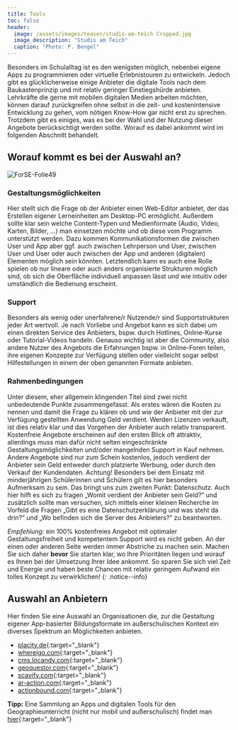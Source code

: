 ```yaml
---
title: Tools
toc: false
header:
  image: /assets/images/teaser/studis-am-teich Cropped.jpg
  image_description: "Studis am Teich"
  caption: "Photo: P. Bengel"
---
```



Besonders im Schulalltag ist es den wenigsten möglich, nebenbei eigene Apps zu programmieren oder virtuelle Erlebnistouren zu entwickeln. Jedoch gibt es glücklicherweise einige Anbieter die digitale Tools nach dem Baukastenprinzip und mit relativ geringer Einstiegshürde anbieten. Lehrkräfte die gerne mit mobilen digitalen Medien arbeiten möchten, können darauf zurückgreifen ohne selbst in die zeit- und kostenintensive Entwicklung zu gehen, vom nötigen Know-How gar nicht erst zu sprechen.
Trotzdem gibt es einiges, was es bei der Wahl und der Nutzung dieser Angebote berücksichtigt werden sollte. Worauf es dabei ankommt wird im folgenden Abschnitt behandelt.
<!--more-->
  

## Worauf kommt es bei der Auswahl an?
![ForSE-Folie49]({{site.baseurl}}/assets/images/ForSE-Folie49.png)
### Gestaltungsmöglichkeiten
Hier stellt sich die Frage ob der Anbieter einen Web-Editor anbietet, der das Erstellen eigener Lerneinheiten am Desktop-PC ermöglicht. Außerdem sollte klar sein welche Content-Typen und Medienformate (Audio, Video, Karten, Bilder, …) man einsetzen möchte und ob diese vom Programm unterstützt werden. Dazu kommen Kommunikationsformen die zwischen User und App aber ggf. auch zwischen Lehrperson und User, zwischen User und User oder auch zwischen der App und anderen (digitalen) Elementen möglich sein könnten. Letztendlich kann es auch eine Rolle spielen ob nur lineare oder auch anders organisierte Strukturen möglich sind, ob sich die Oberfläche individuell anpassen lässt und wie intuitiv oder umständlich die Bedienung erscheint.
### Support
Besonders als wenig oder unerfahrene/r Nutzende/r sind Supportstrukturen jeder Art wertvoll. Je nach Vorliebe und Angebot kann es sich dabei um einen direkten Service des Anbieters, bspw. durch Hotlines, Online-Kurse oder Tutorial-Videos handeln. Genauso wichtig ist aber die Community, also andere Nutzer des Angebots die Erfahrungen bspw. in Online-Foren teilen, ihre eigenen Konzepte zur Verfügung stellen oder vielleicht sogar selbst Hilfestellungen in einem der oben genannten Formate anbieten.
### Rahmenbedingungen
Unter diesem, eher allgemein klingenden Titel sind zwei nicht unbedeutende Punkte zusammengefasst. Als erstes wären die Kosten zu nennen und damit die Frage zu klären ob und wie der Anbieter mit der zur Verfügung gestellten Anwendung Geld verdient. Werden Lizenzen verkauft, ist dies relativ klar und das Vorgehen der Anbieter auch relativ transparent. Kostenfreie Angebote erscheinen auf den ersten Blick oft attraktiv, allerdings muss man dafür nicht selten eingeschränkte Gestaltungsmöglichkeiten und/oder mangelnden Support in Kauf nehmen. Andere Angebote sind nur zum Schein kostenlos, jedoch verdient der Anbieter sein Geld entweder durch platzierte Werbung, oder durch den Verkauf der Kundendaten. Achtung! Besonders bei dem Einsatz mit minderjährigen Schülerinnen und Schülern gilt es hier besonders Aufmerksam zu sein. Das bringt uns zum zweiten Punkt: Datenschutz. Auch hier hilft es sich zu fragen „Womit verdient der Anbieter sein Geld?“ und zusätzlich sollte man versuchen, sich mittels einer kleinen Recherche im Vorfeld die Fragen „Gibt es eine Datenschutzerklärung und was steht da drin?“ und „Wo befinden sich die Server des Anbieters?“ zu beantworten.

*Empfehlung:* ein 100% kostenfreies Angebot mit optimaler Gestaltungsfreiheit und kompetentem Support wird es nicht geben. An der einen oder anderen Seite werden immer Abstriche zu machen sein. Machen Sie sich daher **bevor** Sie starten klar, wo Ihre Prioritäten liegen und worauf es Ihnen bei der Umsetzung Ihrer Idee ankommt. So sparen Sie sich viel Zeit und Energie und haben beste Chancen mit relativ geringem Aufwand ein tolles Konzept zu verwirklichen! 
{: .notice--info}

## Auswahl an Anbietern
Hier finden Sie eine Auswahl an Organisationen die, zur die Gestaltung eigener App-basierter Bildungsformate im außerschulischen Kontext ein diverses Spektrum an Möglichkeiten anbieten.
* [placity.de](https://placity.de/){:target="_blank"}
* [whereigo.com](https://www.wherigo.com/){:target="_blank"}
* [cms.locandy.com](https://cms.locandy.com/){:target="_blank"}
* [geoquestor.com](https://www.geoquestor.com){:target="_blank"}
* [scavify.com](https://www.scavify.com/){:target="_blank"}
* [ar-action.com](https://www.ar-action.de/){:target="_blank"}
* [actionbound.com](https://de.actionbound.com/){:target="_blank"}

**Tipp:**
Eine Sammlung an Apps und digitalen Tools für den Geographieunterricht (nicht nur mobil und außerschulisch) findet man [hier](https://geohilfe.de/sammlung-apps-und-tools-fuer-den-geographieunterricht/){:target="_blank"}







